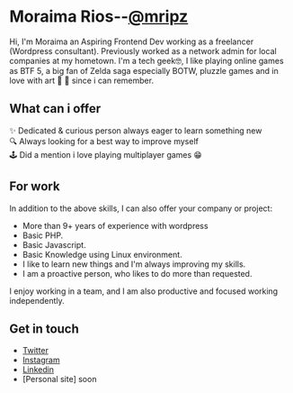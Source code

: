 # Moraima Rios--[@mripz](https://github.com/mripz)
Hi, I'm Moraima an Aspiring Frontend Dev working as a freelancer (Wordpress consultant). Previously worked as a network admin for local companies at my hometown. I'm a tech geek🤓, I like playing online games as BTF 5, a big fan of Zelda saga especially BOTW, pluzzle games and in love with art 🥰 🎨 since i can remember.

## What can i offer
✨ Dedicated & curious person always eager to learn something new  
🔍 Always looking for a best way to improve myself  
🕹 Did a mention i love playing multiplayer games 😁  

## For work
In addition to the above skills, I can also offer your company or project:

- More than 9+ years of experience with wordpress
- Basic PHP.
- Basic Javascript.
- Basic Knowledge using Linux environment.
- I like to learn new things and I'm always improving my skills.
- I am a proactive person, who likes to do more than requested.

I enjoy working in a team, and I am also productive and focused working independently.

## Get in touch
* [Twitter](https://twitter.com/moraimarp)
* [Instagram](https://www.instagram.com/moraimarp/)
* [Linkedin](https://www.linkedin.com/in/moraimarp/)
* [Personal site] soon
